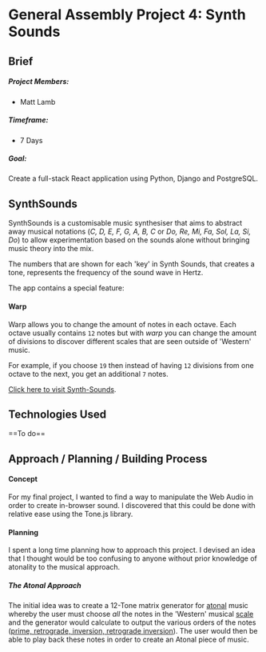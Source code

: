 # General Assembly Project 4: Synth Sounds
## Brief

##### Project Members:
* Matt Lamb
##### Timeframe:
* 7 Days
##### Goal:
Create a full-stack React application using Python, Django and PostgreSQL.
## SynthSounds
SynthSounds is a customisable music synthesiser that aims to abstract away musical notations (_C, D, E, F, G, A, B, C_ or _Do, Re, Mi, Fa, Sol, La, Si, Do_) to allow experimentation based on the sounds alone without bringing music theory into the mix.

The numbers that are shown for each 'key' in Synth Sounds, that creates a tone, represents the frequency of the sound wave in Hertz.

The app contains a special feature:
#### Warp
 
 Warp allows you to change the amount of notes in each octave. Each octave usually contains `12` notes but with _warp_ you can change the amount of divisions to discover different scales that are seen outside of 'Western' music.

  For example, if you choose `19` then instead of having `12` divisions from one octave to the next, you get an additional `7` notes.

   



[Click here to visit Synth-Sounds](https://synth-sounds.netlify.app/).


## Technologies Used

==To do==
## Approach / Planning / Building Process
#### Concept
For my final project, I wanted to find a way to manipulate the Web Audio in order to create in-browser sound. I discovered that this could be done with relative ease using the Tone.js library.

#### Planning
I spent a long time planning how to approach this project. I devised an idea that I thought would be too confusing to anyone without prior knowledge of atonality to the musical approach.
##### The Atonal Approach
The initial idea was to create a 12-Tone matrix generator for [atonal](https://en.wikipedia.org/wiki/Atonality) music whereby the user must choose _all_ the notes in the 'Western' musical [scale](https://en.wikipedia.org/wiki/Chromatic_scale) and the generator would calculate to output the various orders of the notes ([prime, retrograde, inversion, retrograde inversion](https://musictheory.pugetsound.edu/mt21c/TwelveToneTechnique.html)). The user would then be able to play back these notes in order to create an Atonal piece of music.